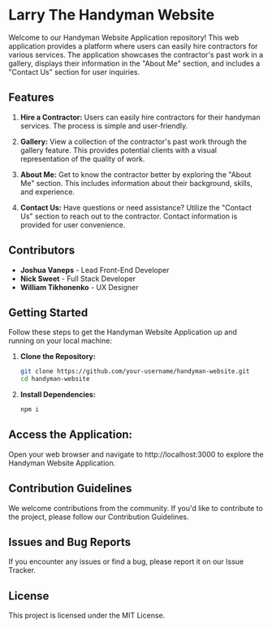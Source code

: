 # Larry The Handyman Website 
Welcome to our Handyman Website Application repository! This web application provides a platform where users can easily hire contractors for various services. The application showcases the contractor's past work in a gallery, displays their information in the "About Me" section, and includes a "Contact Us" section for user inquiries.

## Features

1. **Hire a Contractor:** Users can easily hire contractors for their handyman services. The process is simple and user-friendly.

2. **Gallery:** View a collection of the contractor's past work through the gallery feature. This provides potential clients with a visual representation of the quality of work.

3. **About Me:** Get to know the contractor better by exploring the "About Me" section. This includes information about their background, skills, and experience.

4. **Contact Us:** Have questions or need assistance? Utilize the "Contact Us" section to reach out to the contractor. Contact information is provided for user convenience.

## Contributors

- **Joshua Vaneps** - Lead Front-End Developer
- **Nick Sweet** - Full Stack Developer
- **William Tikhonenko** - UX Designer

## Getting Started

Follow these steps to get the Handyman Website Application up and running on your local machine:

1. **Clone the Repository:**
   ```bash
   git clone https://github.com/your-username/handyman-website.git
   cd handyman-website
   
2. **Install Dependencies:**
   ```bash
   npm i
   
## Access the Application:
Open your web browser and navigate to http://localhost:3000 to explore the Handyman Website Application.

## Contribution Guidelines
We welcome contributions from the community. If you'd like to contribute to the project, please follow our Contribution Guidelines.

## Issues and Bug Reports
If you encounter any issues or find a bug, please report it on our Issue Tracker.

## License
This project is licensed under the MIT License.




